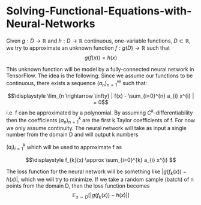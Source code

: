 # Solving-Functional-Equations-with-Neural-Networks

Given $g: D \rightarrow \mathbb{R}$ and $h: D \rightarrow \mathbb{R}$ continuous, one-variable functions, $D \subset \mathbb{R}$, we try to approximate an  unknown function $f: g(D) \rightarrow \mathbb{R}$ such that $$g(f(x)) = h(x)$$

This unknown function will be model by a fully-connected neural network in TensorFlow. The idea is the following: Since we assume our functions to be continuous, there exists a sequence $(a_{n})_{n=1}^{\infty}$ such that: 

$$\displaystyle \lim_{n \rightarrow \infty} | f(x)  - \sum_{i=0}^{n} a_{i} x^{i} | = 0$$ i.e. f can be approximated by a polynomial. By assuming $C^{k}$-differentiability then the coefficients  $(a_{n})_{n=1}^{k}$ are the first k Taylor coefficients of f. For now we only assume continuity. The neural network will take as input a single number from the domain D and will output k numbers 

$(a_{i})_{i=1}^{k}$ which will be used to approximate f as 

$$\displaystyle f_{k}(x) \approx \sum_{i=0}^{k} a_{i} x^{i} $$

The loss function for the neural network will be something like $|g(f_{k}(x)) - h(x)|$, which we will try to minimize. If we take a random sample (batch) of n points from the domain D, then the loss function becomes $$\displaystyle \mathbb{E}_{x \sim D} [|g(f_{k}(x)) - h(x)|]$$
